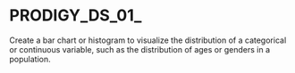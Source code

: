 # PRODIGY_DS_01_
 Create a bar chart or histogram to visualize the distribution of a categorical or continuous variable, such as the distribution of ages or genders in a population.


          
             
             
             
